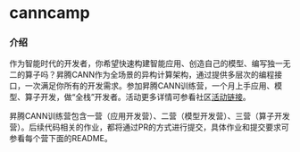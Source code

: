 # canncamp

### 介绍
作为智能时代的开发者，你希望快速构建智能应用、创造自己的模型、编写独一无二的算子吗？昇腾CANN作为全场景的异构计算架构，通过提供多层次的编程接口，一次满足你所有的开发需求。参加昇腾CANN训练营，一个月上手应用、模型、算子开发，做“全栈”开发者。活动更多详情可参看社区[活动链接](https://bbs.huaweicloud.com/forum/thread-112514-1-1.html)。


昇腾CANN训练营包含一营（应用开发营）、二营（模型开发营）、三营（算子开发营）。后续代码相关的作业，都将通过PR的方式进行提交，具体作业和提交要求可参看每个营下面的README。